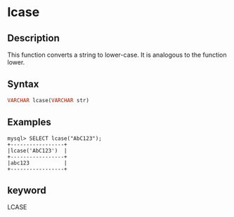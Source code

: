 # lcase

## Description

This function converts a string to lower-case. It is analogous to the function lower.

## Syntax

```Haskell
VARCHAR lcase(VARCHAR str)
```

## Examples

```Plain Text
mysql> SELECT lcase("AbC123");
+-----------------+
|lcase('AbC123')  |
+-----------------+
|abc123           |
+-----------------+
```

## keyword

LCASE

